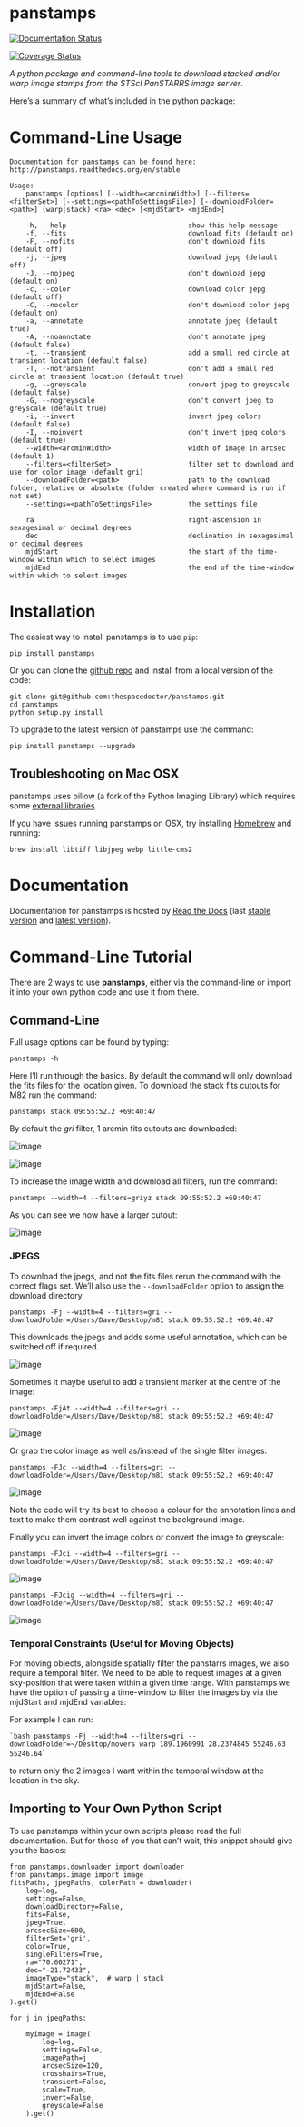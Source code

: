 panstamps
=========

[![Documentation Status](https://readthedocs.org/projects/panstamps/badge/)](http://panstamps.readthedocs.io/en/latest/?badge)

[![Coverage Status](https://cdn.rawgit.com/thespacedoctor/panstamps/master/coverage.svg)](https://cdn.rawgit.com/thespacedoctor/panstamps/master/htmlcov/index.html)

*A python package and command-line tools to download stacked and/or warp image stamps from the STScI PanSTARRS image server*.

Here’s a summary of what’s included in the python package:

Command-Line Usage
==================

``` sourceCode
Documentation for panstamps can be found here: http://panstamps.readthedocs.org/en/stable

Usage:
    panstamps [options] [--width=<arcminWidth>] [--filters=<filterSet>] [--settings=<pathToSettingsFile>] [--downloadFolder=<path>] (warp|stack) <ra> <dec> [<mjdStart> <mjdEnd>]

    -h, --help                              show this help message
    -f, --fits                              download fits (default on)
    -F, --nofits                            don't download fits (default off)
    -j, --jpeg                              download jepg (default off)
    -J, --nojpeg                            don't download jepg (default on)
    -c, --color                             download color jepg (default off)
    -C, --nocolor                           don't download color jepg (default on)
    -a, --annotate                          annotate jpeg (default true)
    -A, --noannotate                        don't annotate jpeg (default false)
    -t, --transient                         add a small red circle at transient location (default false)
    -T, --notransient                       don't add a small red circle at transient location (default true)
    -g, --greyscale                         convert jpeg to greyscale (default false)
    -G, --nogreyscale                       don't convert jpeg to greyscale (default true)
    -i, --invert                            invert jpeg colors (default false)
    -I, --noinvert                          don't invert jpeg colors (default true)
    --width=<arcminWidth>                   width of image in arcsec (default 1)
    --filters=<filterSet>                   filter set to download and use for color image (default gri)
    --downloadFolder=<path>                 path to the download folder, relative or absolute (folder created where command is run if not set)
    --settings=<pathToSettingsFile>         the settings file    

    ra                                      right-ascension in sexagesimal or decimal degrees
    dec                                     declination in sexagesimal or decimal degrees
    mjdStart                                the start of the time-window within which to select images
    mjdEnd                                  the end of the time-window within which to select images
```

Installation
============

The easiest way to install panstamps is to use `pip`:

``` sourceCode
pip install panstamps
```

Or you can clone the [github repo](https://github.com/thespacedoctor/panstamps) and install from a local version of the code:

``` sourceCode
git clone git@github.com:thespacedoctor/panstamps.git
cd panstamps
python setup.py install
```

To upgrade to the latest version of panstamps use the command:

``` sourceCode
pip install panstamps --upgrade
```

Troubleshooting on Mac OSX
--------------------------

panstamps uses pillow (a fork of the Python Imaging Library) which requires some [external libraries](https://pillow.readthedocs.org/en/3.1.x/installation.html#external-libraries).

If you have issues running panstamps on OSX, try installing [Homebrew](http://brew.sh/) and running:

``` sourceCode
brew install libtiff libjpeg webp little-cms2
```

Documentation
=============

Documentation for panstamps is hosted by [Read the Docs](http://panstamps.readthedocs.org/en/stable/) (last [stable version](http://panstamps.readthedocs.org/en/stable/) and [latest version](http://panstamps.readthedocs.org/en/latest/)).

Command-Line Tutorial
=====================

There are 2 ways to use **panstamps**, either via the command-line or import it into your own python code and use it from there.

Command-Line
------------

Full usage options can be found by typing:

``` sourceCode
panstamps -h
```

Here I’ll run through the basics. By default the command will only download the fits files for the location given. To download the stack fits cutouts for M82 run the command:

``` sourceCode
panstamps stack 09:55:52.2 +69:40:47
```

By default the *gri* filter, 1 arcmin fits cutouts are downloaded:

![image](https://i.imgur.com/DRvOiZ1.png)

![image](https://i.imgur.com/3u9gVBW.png)

To increase the image width and download all filters, run the command:

``` sourceCode
panstamps --width=4 --filters=griyz stack 09:55:52.2 +69:40:47
```

As you can see we now have a larger cutout:

![image](https://i.imgur.com/ST9Y6Wv.png)

### JPEGS

To download the jpegs, and not the fits files rerun the command with the correct flags set. We’ll also use the `--downloadFolder` option to assign the download directory.

``` sourceCode
panstamps -Fj --width=4 --filters=gri --downloadFolder=/Users/Dave/Desktop/m81 stack 09:55:52.2 +69:40:47
```

This downloads the jpegs and adds some useful annotation, which can be switched off if required.

![image](https://i.imgur.com/yxPjt4U.png)

Sometimes it maybe useful to add a transient marker at the centre of the image:

``` sourceCode
panstamps -FjAt --width=4 --filters=gri --downloadFolder=/Users/Dave/Desktop/m81 stack 09:55:52.2 +69:40:47
```

![image](https://i.imgur.com/SDoYvR7.png)

Or grab the color image as well as/instead of the single filter images:

``` sourceCode
panstamps -FJc --width=4 --filters=gri --downloadFolder=/Users/Dave/Desktop/m81 stack 09:55:52.2 +69:40:47
```

![image](https://i.imgur.com/f5ixUts.png)

Note the code will try its best to choose a colour for the annotation lines and text to make them contrast well against the background image.

Finally you can invert the image colors or convert the image to greyscale:

``` sourceCode
panstamps -FJci --width=4 --filters=gri --downloadFolder=/Users/Dave/Desktop/m81 stack 09:55:52.2 +69:40:47
```

![image](https://i.imgur.com/rrcAsRN.png)

``` sourceCode
panstamps -FJcig --width=4 --filters=gri --downloadFolder=/Users/Dave/Desktop/m81 stack 09:55:52.2 +69:40:47
```

![image](https://i.imgur.com/g4w8Mv3.png)

### Temporal Constraints (Useful for Moving Objects)

For moving objects, alongside spatially filter the panstarrs images, we also require a temporal filter. We need to be able to request images at a given sky-position that were taken within a given time range. With panstamps we have the option of passing a time-window to filter the images by via the mjdStart and mjdEnd variables:

For example I can run:

`` `bash panstamps -Fj --width=4 --filters=gri --downloadFolder=~/Desktop/movers warp 189.1960991 28.2374845 55246.63 55246.64 ``\`

to return only the 2 images I want within the temporal window at the location in the sky.

Importing to Your Own Python Script
-----------------------------------

To use panstamps within your own scripts please read the full documentation. But for those of you that can’t wait, this snippet should give you the basics:

``` sourceCode
from panstamps.downloader import downloader
from panstamps.image import image
fitsPaths, jpegPaths, colorPath = downloader(
    log=log,
    settings=False,
    downloadDirectory=False,
    fits=False,
    jpeg=True,
    arcsecSize=600,
    filterSet='gri',
    color=True,
    singleFilters=True,
    ra="70.60271",
    dec="-21.72433",
    imageType="stack",  # warp | stack
    mjdStart=False,
    mjdEnd=False
).get()

for j in jpegPaths:

    myimage = image(
        log=log,
        settings=False,
        imagePath=j
        arcsecSize=120,
        crosshairs=True,
        transient=False,
        scale=True,
        invert=False,
        greyscale=False
    ).get() 
```
